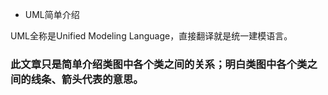 * UML简单介绍

UML全称是Unified Modeling Language，直接翻译就是统一建模语言。</br>

### 此文章只是简单介绍类图中各个类之间的关系；明白类图中各个类之间的线条、箭头代表的意思。</br>





 